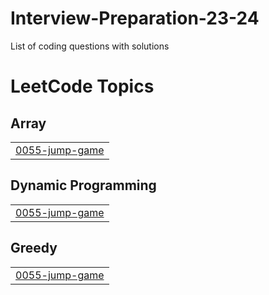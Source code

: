 # Interview-Preparation-23-24
List of coding questions with solutions

<!---LeetCode Topics Start-->
# LeetCode Topics
## Array
|  |
| ------- |
| [0055-jump-game](https://github.com/Atom1010/Interview-Preparation-23-24/tree/master/0055-jump-game) |
## Dynamic Programming
|  |
| ------- |
| [0055-jump-game](https://github.com/Atom1010/Interview-Preparation-23-24/tree/master/0055-jump-game) |
## Greedy
|  |
| ------- |
| [0055-jump-game](https://github.com/Atom1010/Interview-Preparation-23-24/tree/master/0055-jump-game) |
<!---LeetCode Topics End-->